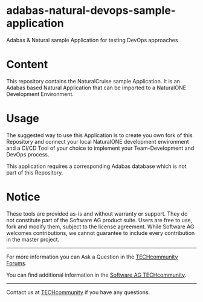 # adabas-natural-devops-sample-application
Adabas &amp; Natural sample Application for testing DevOps approaches

# Content
This repository contains the NaturalCruise sample Application. It is an Adabas based Natural Application that can be imported to a NaturalONE Development Environment.

# Usage
The suggested way to use this Application is to create you own fork of this Repository and connect your local NaturalONE development environment and a CI/CD Tool of your choice to implement your Team-Development and DevOps process.

This application requires a corresponding Adabas database which is not part of this Repository.

# Notice
These tools are provided as-is and without warranty or support. They do not constitute part of the Software AG product suite. Users are free to use, fork and modify them, subject to the license agreement. While Software AG welcomes contributions, we cannot guarantee to include every contribution in the master project.
__________________
For more information you can Ask a Question in the [TECHcommunity Forums](http://tech.forums.softwareag.com/techjforum/forums/list.page?product=adabas-&-natural).

You can find additional information in the [Software AG TECHcommunity](http://techcommunity.softwareag.com/home/-/product/name/adabas-&-natural).
_________________
Contact us at [TECHcommunity](mailto:technologycommunity@softwareag.com?subject=Github/SoftwareAG) if you have any questions.

